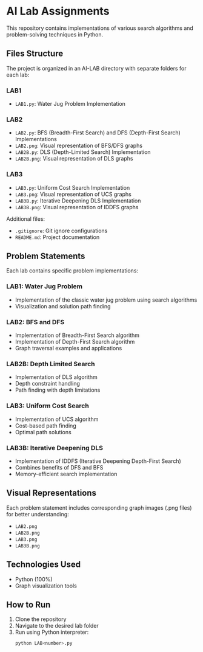 # AI Lab Assignments

This repository contains implementations of various search algorithms and problem-solving techniques in Python.

## Files Structure

The project is organized in an AI-LAB directory with separate folders for each lab:

### LAB1
- `LAB1.py`: Water Jug Problem Implementation

### LAB2
- `LAB2.py`: BFS (Breadth-First Search) and DFS (Depth-First Search) Implementations
- `LAB2.png`: Visual representation of BFS/DFS graphs
- `LAB2B.py`: DLS (Depth-Limited Search) Implementation
- `LAB2B.png`: Visual representation of DLS graphs

### LAB3
- `LAB3.py`: Uniform Cost Search Implementation
- `LAB3.png`: Visual representation of UCS graphs
- `LAB3B.py`: Iterative Deepening DLS Implementation
- `LAB3B.png`: Visual representation of IDDFS graphs

Additional files:
- `.gitignore`: Git ignore configurations
- `README.md`: Project documentation

## Problem Statements

Each lab contains specific problem implementations:

### LAB1: Water Jug Problem
- Implementation of the classic water jug problem using search algorithms
- Visualization and solution path finding

### LAB2: BFS and DFS
- Implementation of Breadth-First Search algorithm
- Implementation of Depth-First Search algorithm
- Graph traversal examples and applications

### LAB2B: Depth Limited Search
- Implementation of DLS algorithm
- Depth constraint handling
- Path finding with depth limitations

### LAB3: Uniform Cost Search
- Implementation of UCS algorithm
- Cost-based path finding
- Optimal path solutions

### LAB3B: Iterative Deepening DLS
- Implementation of IDDFS (Iterative Deepening Depth-First Search)
- Combines benefits of DFS and BFS
- Memory-efficient search implementation

## Visual Representations
Each problem statement includes corresponding graph images (.png files) for better understanding:
- `LAB2.png`
- `LAB2B.png`
- `LAB3.png`
- `LAB3B.png`

## Technologies Used
- Python (100%)
- Graph visualization tools

## How to Run
1. Clone the repository
2. Navigate to the desired lab folder
3. Run using Python interpreter:
   ```bash
   python LAB<number>.py
   ```